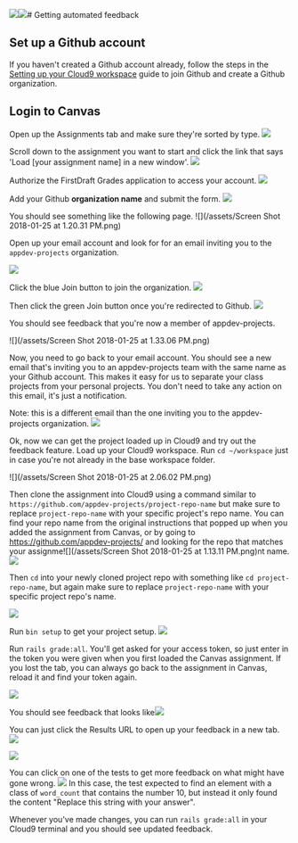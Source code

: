 ![](/assets/Screen_Shot_2018-01-25_at_1_13_11_PM.png)![](/assets/Screen_Shot_2018-01-25_at_2_15_16_PM.png)# Getting automated feedback

## Set up a Github account

If you haven't created a Github account already, follow the steps in the [Setting up your Cloud9 workspace](setting-up-your-cloud9-workspace.md) guide to join Github and create a Github organization.

## Login to Canvas

Open up the Assignments tab and make sure they're sorted by type. 
![](/assets/login-canvas.png)

Scroll down to the assignment you want to start and click the link that says 'Load [your assignment name] in a new window'. 
![](/assets/load-assignment.png)

Authorize the FirstDraft Grades application to access your account. 
![](/assets/Screen_Shot_2018-01-25_at_1_15_14_PM.png)

Add your Github **organization name** and submit the form. 
![](/assets/Screen_Shot_2018-01-25_at_1_18_31_PM.png)

You should see something like the following page.
![](/assets/Screen Shot 2018-01-25 at 1.20.31 PM.png)

Open up your email account and look for for an email inviting you to the `appdev-projects` organization.

![](/assets/Screen_Shot_2018-01-25_at_1_22_47_PM.png)

Click the blue Join button to join the organization. 
![](/assets/Screen_Shot_2018-01-25_at_1_25_19_PM.png)

Then click the green Join button once you're redirected to Github.
![](/assets/Screen_Shot_2018-01-25_at_1_29_37_PM.png)

You should see feedback that you're now a member of appdev-projects. 

![](/assets/Screen Shot 2018-01-25 at 1.33.06 PM.png)

Now, you need to go back to your email account. You should see a new email that's inviting you to an appdev-projects team with the same name as your Github account. This makes it easy for us to separate your class projects from your personal projects. You don't need to take any action on this email, it's just a notification.  

Note: this is a different email than the one inviting you to the appdev-projects organization.
![](/assets/Screen_Shot_2018-01-25_at_1_36_57_PM.png)

Ok, now we can get the project loaded up in Cloud9 and try out the feedback feature. Load up your Cloud9 workspace. Run `cd ~/workspace` just in case you're not already in the base workspace folder. 

![](/assets/Screen Shot 2018-01-25 at 2.06.02 PM.png)

Then clone the assignment into Cloud9 using a command similar to `https://github.com/appdev-projects/project-repo-name` but make sure to replace `project-repo-name` with your specific project's repo name. You can find your repo name from the original instructions that popped up when you added the assignment from Canvas, or by going to https://github.com/appdev-projects/ and looking for the repo that matches your assignme![](/assets/Screen Shot 2018-01-25 at 1.13.11 PM.png)nt name. 
![](/assets/git-clone.png)

Then `cd` into your newly cloned project repo with something like `cd project-repo-name`, but again make sure to replace `project-repo-name` with your specific project repo's name.

![](/assets/cd-into-project-folder.png)

Run `bin setup` to get your project setup. 
![](/assets/bin-setup.png)

Run `rails grade:all`. You'll get asked for your access token, so just enter in the token you were given when you first loaded the Canvas assignment. If you lost the tab, you can always go back to the assignment in Canvas, reload it and find your token again. 

![](/assets/rails-grade.png)

You should see feedback that looks like![](/assets/rails-grade-feedback.png)

You can just click the Results URL to open up your feedback in a new tab. 
![](/assets/rails-grade-click-url.png)

![](/assets/rails-grade-results.png)

You can click on one of the tests to get more feedback on what might have gone wrong. 
![](/assets/rails-grade-results-details.png)
In this case, the test expected to find an element with a class of `word_count` that contains the number 10, but instead it only found the content "Replace this string with your answer". 

Whenever you've made changes, you can run `rails grade:all` in your Cloud9 terminal and you should see updated feedback. 
